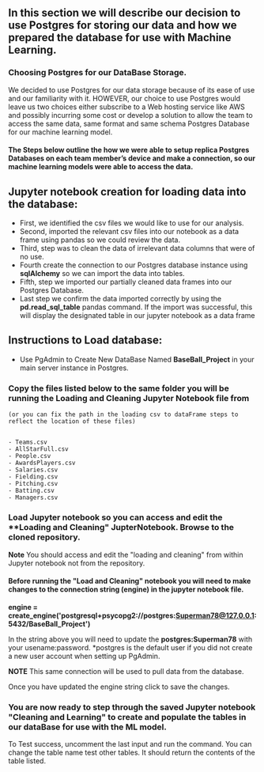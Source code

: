 ## In this section we will describe our decision to use Postgres for storing our data and how we prepared the database for use with Machine Learning.

### Choosing Postgres for our DataBase Storage.

We decided to use Postgres for our data storage because of its ease of use and our familiarity with it. HOWEVER, our choice to use Postgres would leave us two choices either subscribe to a Web hosting service like AWS and possibly incurring some cost or develop a solution to allow the team to access the same data, same format and same schema Postgres Database for our machine learning model. 

#### The Steps below outline the how we were able to setup replica Postgres Databases on each team member’s device and make a connection, so our machine learning models were able to access the data.

## Jupyter notebook creation for loading data into the database:

- First, we identified the csv files we would like to use for our analysis.
- Second, imported the relevant csv files into our notebook as a data frame using pandas so we could review the data.
- Third, step was to clean the data of irrelevant data columns that were of no use.
- Fourth create the connection to our Postgres database instance using **sqlAlchemy** so we can import the data into tables.
- Fifth, step we imported our partially cleaned data frames into our Postgres Database.
- Last step we confirm the data imported correctly by using the **pd.read_sql_table** pandas command. If the import was successful, this will display the designated table in our jupyter notebook as a data frame



## Instructions to Load database:

- Use PgAdmin to Create New DataBase Named **BaseBall_Project** in your main server instance in Postgres.

### Copy the files listed below to the same folder you will be running the **Loading and Cleaning** Jupyter Notebook file from
    (or you can fix the path in the loading csv to dataFrame steps to reflect the location of these files)
    
    
    - Teams.csv
    - AllStarFull.csv
    - People.csv
    - AwardsPlayers.csv
    - Salaries.csv
    - Fielding.csv
    - Pitching.csv
    - Batting.csv
    - Managers.csv


### Load Jupyter notebook so you can access and edit the **Loading and Cleaning" JupterNotebook. Browse to the cloned repository. 

**Note** You should access and edit the "loading and cleaning" from within Jupyter notebook not from the repository.

#### Before running the "Load and Cleaning" notebook you will need to make changes to the connection string (engine) in the jupyter notebook file. 

**engine = create_engine('postgresql+psycopg2://postgres:Superman78@127.0.0.1:5432/BaseBall_Project')**

In the string above you will need to update the **postgres:Superman78** with your usename:password. *postgres is the default user if you did not create a new user account when setting up PgAdmin. 

**NOTE** This same connection will be used to pull data from the database. 

Once you have updated the engine string click to save the changes.

### You are now ready to step through the saved Jupyter notebook "Cleaning and Learning" to create and populate the tables in our dataBase for use with the ML model. 


To Test success, uncomment the last input and run the command. You can change the table name test other tables. It should return the contents of the table listed. 

